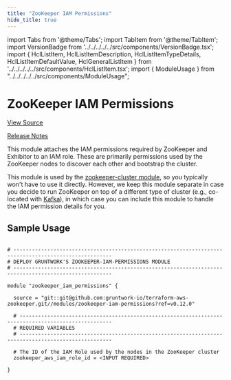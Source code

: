 ```yaml
---
title: "ZooKeeper IAM Permissions"
hide_title: true
---
```


import Tabs from '@theme/Tabs';
import TabItem from '@theme/TabItem';
import VersionBadge from '../../../../../src/components/VersionBadge.tsx';
import { HclListItem, HclListItemDescription, HclListItemTypeDetails, HclListItemDefaultValue, HclGeneralListItem } from '../../../../../src/components/HclListItem.tsx';
import { ModuleUsage } from "../../../../../src/components/ModuleUsage";

<VersionBadge repoTitle="ZooKeeper" version="0.12.0" lastModifiedVersion="0.12.0"/>

# ZooKeeper IAM Permissions

<a href="https://github.com/gruntwork-io/terraform-aws-zookeeper/tree/main/modules/zookeeper-iam-permissions" className="link-button" title="View the source code for this module in GitHub.">View Source</a>

<a href="https://github.com/gruntwork-io/terraform-aws-zookeeper/releases/tag/v0.12.0" className="link-button" title="Release notes for only versions which impacted this module.">Release Notes</a>

This module attaches the IAM permissions required by ZooKeeper and Exhibitor to an IAM role. These are primarily
permissions used by the ZooKeeper nodes to discover each other and bootstrap the cluster.

This module is used by the [zookeeper-cluster module](https://github.com/gruntwork-io/terraform-aws-zookeeper/tree/main/modules/zookeeper-cluster), so you typically won't have to use
it directly. However, we keep this module separate in case you decide to run ZooKeeper on top of a different type of
cluster (e.g., co-located with [Kafka](https://github.com/gruntwork-io/terraform-aws-kafka)), in which case you can include
this module to handle the IAM permission details for you.

## Sample Usage

<ModuleUsage>

```hcl title="main.tf"

# ------------------------------------------------------------------------------------------------------
# DEPLOY GRUNTWORK'S ZOOKEEPER-IAM-PERMISSIONS MODULE
# ------------------------------------------------------------------------------------------------------

module "zookeeper_iam_permissions" {

  source = "git::git@github.com:gruntwork-io/terraform-aws-zookeeper.git//modules/zookeeper-iam-permissions?ref=v0.12.0"

  # ----------------------------------------------------------------------------------------------------
  # REQUIRED VARIABLES
  # ----------------------------------------------------------------------------------------------------

  # The ID of the IAM Role used by the nodes in the ZooKeeper cluster
  zookeeper_aws_iam_role_id = <INPUT REQUIRED>

}

```

</ModuleUsage>


<!-- ##DOCS-SOURCER-START
{
  "originalSources": [
    "https://github.com/gruntwork-io/terraform-aws-zookeeper/tree/main/modules/zookeeper-iam-permissions/readme.md",
    "https://github.com/gruntwork-io/terraform-aws-zookeeper/tree/main/modules/zookeeper-iam-permissions/variables.tf",
    "https://github.com/gruntwork-io/terraform-aws-zookeeper/tree/main/modules/zookeeper-iam-permissions/outputs.tf"
  ],
  "sourcePlugin": "module-catalog-api",
  "hash": "c52fef14c22bf73b8695db6ae0593ef1"
}
##DOCS-SOURCER-END -->
